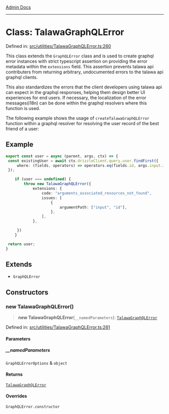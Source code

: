 [Admin Docs](/)

***

# Class: TalawaGraphQLError

Defined in: [src/utilities/TalawaGraphQLError.ts:260](https://github.com/PalisadoesFoundation/talawa-api/blob/be8575be3c5989d76dd2f84308de81461931796c/src/utilities/TalawaGraphQLError.ts#L260)

This class extends the `GraphQLError` class and is used to create graphql error instances with strict typescript assertion on providing the error metadata within the `extensions` field. This assertion prevents talawa api contributers from returning arbitrary, undocumented errors to the talawa api graphql clients.

This also standardizes the errors that the client developers using talawa api can expect in the graphql responses, helping them design better UI experiences for end users. If necessary, the localization of the error messages(i18n) can be done within the graphql resolvers where this function is used.

The following example shows the usage of `createTalawaGraphQLError` function within a graphql resolver for resolving the user record of the best friend of a user:

## Example

```ts
export const user = async (parent, args, ctx) => {
 const existingUser = await ctx.drizzleClient.query.user.findFirst({
     where: (fields, operators) => operators.eq(fields.id, args.input.id),
 });

	if (user === undefined) {
		throw new TalawaGraphQLError({
			extensions: {
				code: "arguments_associated_resources_not_found",
				issues: [
					{
						argumentPath: ["input", "id"],
					},
				],
			},

     })
	}

 return user;
}
```

## Extends

- `GraphQLError`

## Constructors

### new TalawaGraphQLError()

> **new TalawaGraphQLError**(`__namedParameters`): [`TalawaGraphQLError`](TalawaGraphQLError.md)

Defined in: [src/utilities/TalawaGraphQLError.ts:261](https://github.com/PalisadoesFoundation/talawa-api/blob/be8575be3c5989d76dd2f84308de81461931796c/src/utilities/TalawaGraphQLError.ts#L261)

#### Parameters

##### \_\_namedParameters

`GraphQLErrorOptions` & `object`

#### Returns

[`TalawaGraphQLError`](TalawaGraphQLError.md)

#### Overrides

`GraphQLError.constructor`
